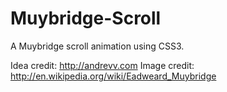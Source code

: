 Muybridge-Scroll
================

A Muybridge scroll animation using CSS3.

Idea credit: http://andrevv.com
Image credit: http://en.wikipedia.org/wiki/Eadweard_Muybridge